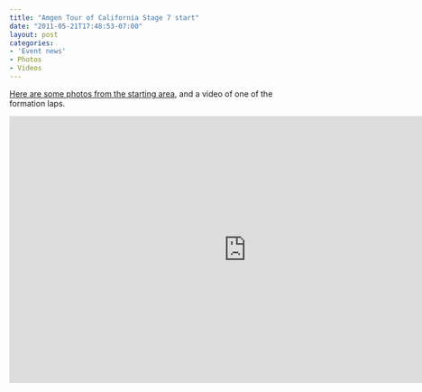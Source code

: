 ```yaml
---
title: "Amgen Tour of California Stage 7 start"
date: "2011-05-21T17:48:53-07:00"
layout: post
categories:
- 'Event news'
- Photos
- Videos
---
```


[Here are some photos from the starting area](https://www.dropbox.com/sh/q43e44vpfrn5fix/AAD57eUd-g1BOlN3Kpi7PVDRa?dl=0), and a video of one of the formation laps.  
  
<iframe allow="accelerometer; autoplay; encrypted-media; gyroscope; picture-in-picture" allowfullscreen="" frameborder="0" height="473" loading="lazy" src="https://www.youtube.com/embed/1uUi338Mr00?feature=oembed" title="2011 Amgen Tour of California Stage 7 start" width="840"></iframe>